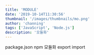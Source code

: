 ```yaml
---
title: 'MODULE'
date: '2019-10-14T11:30:56'
thumbnail: '/images/thumbnails/mo.png'
author: 'channing'
tags: ['JavaScript', 'Node.js']
description: '모듈화'
---
```


package.json
npm
모듈화
export
import

